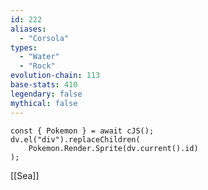 ```yaml
---
id: 222
aliases:
  - "Corsola"
types:
  - "Water"
  - "Rock"
evolution-chain: 113
base-stats: 410
legendary: false
mythical: false
---
```

```dataviewjs
const { Pokemon } = await cJS();
dv.el("div").replaceChildren(
	Pokemon.Render.Sprite(dv.current().id)
);
```

[[Sea]]
